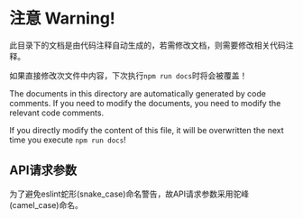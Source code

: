 # 注意 Warning!

此目录下的文档是由代码注释自动生成的，若需修改文档，则需要修改相关代码注释。

如果直接修改次文件中内容，下次执行`npm run docs`时将会被覆盖！

The documents in this directory are automatically generated by code comments. If you need to modify the documents, you need to modify the relevant code comments.

If you directly modify the content of this file, it will be overwritten the next time you execute `npm run docs`!

## API请求参数

为了避免eslint蛇形(snake_case)命名警告，故API请求参数采用驼峰(camel_case)命名。
